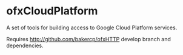 # ofxCloudPlatform
A set of tools for building access to Google Cloud Platform services.

Requires http://github.com/bakercp/ofxHTTP develop branch and dependencies.
